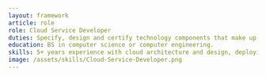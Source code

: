 ```yaml
---
layout: framework
article: role
role: Cloud Service Developer
duties: Specify, design and certify technology components that make up the underlying services deployed in the cloud for end users.
education: BS in computer science or computer engineering.
skills: 5+ years experience with cloud architecture and design, deploying Web services on SQA platforms like Amazon EC2, AWS, Azure, or Rackspace. Experience, as well as PHP Python, Java, or C++.
image: /assets/skills/Cloud-Service-Developer.png
---
```


  